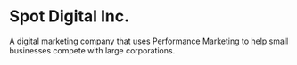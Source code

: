 # Spot Digital Inc.

A digital marketing company that uses Performance Marketing to help small businesses compete with large corporations.
